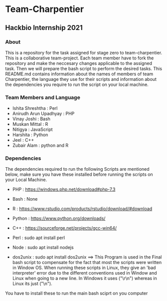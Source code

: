# Team-Charpentier
## Hackbio Internship 2021

### About
This is a repository for the task assigned for stage zero to team-charpentier. This is a collaborative team-project. Each team member have to fork the repository and make the neccesary changes applicable to the assigned task. Then we will prepare the bash script to perform the desired tasks. This README.md contains information about the names of members of team Charpentier, the language they use for their scripts and information about the dependencies you require to run the script on your local machine.

### Team Members and Language

* Ishita Shreshtha : Perl
* Anirudh Arun Upadhyay : PHP
* Vinay Joshi : Bash
* Muskan Mittal : R
* Nitigya : JavaScript
* Harshita : Python
* Jeel : C++
* Zubair Alam : python and R

### Dependencies
The dependencies required to run the following Scripts are mentioned below, make sure you have these installed before running the scripts on your Local Machine.

* PHP : https://windows.php.net/download#php-7.3 
* Bash : None 
* R : https://www.rstudio.com/products/rstudio/download/#download 
* Python : https://www.python.org/downloads/ 
* C++ : https://sourceforge.net/projects/gcc-win64/ 
* Perl : sudo apt install perl
* Node : sudo apt install nodejs

* dos2unix : sudo apt install dos2unix
==> This Program is used in the Final bash script to compensate for the fact that most the scripts were written in Window OS. When running these scripts in Linux, they give an 'bad interpreter' error due to the different conventions used in Window and Linux when going to a new line. In Windows it uses ("\r\n") whereas in Linux its just ("\n").

You have to install these to run the main bash sciprt on you computer
